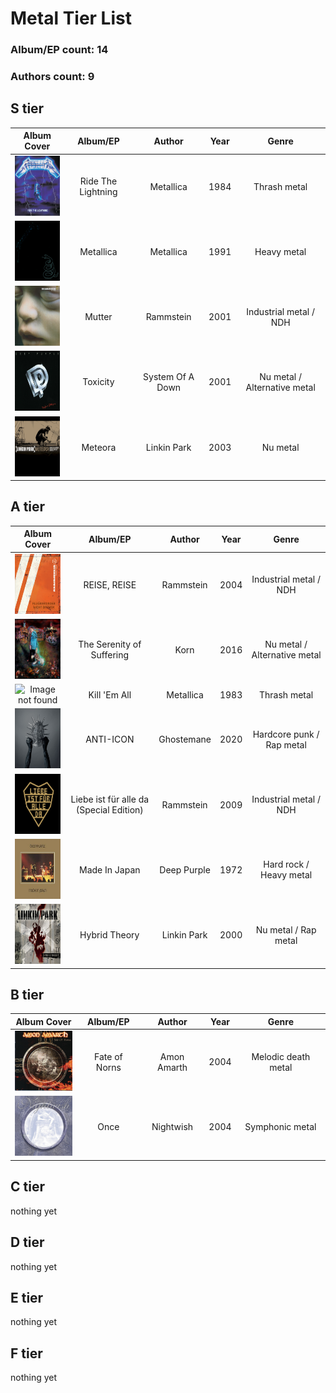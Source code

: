# Metal Tier List

### Album/EP count: 14

### Authors count: 9

## S tier
| Album Cover   |      Album/EP      |  Author | Year | Genre |
|:--------:|:------------------:|:------------:|:----:|:-----:|
| <img src="/images/ride_the_lightning.jpg" alt="Image not found" width="96" height="96"/>  | Ride The Lightning | Metallica | 1984 | Thrash metal
| <img src="/images/metallica.jpg" alt="Image not found" width="96" height="96"/>  | Metallica | Metallica | 1991 | Heavy metal
| <img src="/images/mutter.jpg" alt="Image not found" width="96" height="96"/>  | Mutter | Rammstein | 2001 |  	Industrial metal / NDH
| <img src="/images/perfect_strangers.jpg" alt="Image not found" width="96" height="96"/>  | Toxicity | System Of A Down | 2001 | Nu metal / Alternative metal
| <img src="/images/meteora.jpg" alt="Image not found" width="96" height="96"/>  | Meteora | Linkin Park | 2003 | Nu metal

## A tier
| Album Cover   |      Album/EP      |  Author | Year | Genre |
|:--------:|:------------------:|:------------:|:----:|:-----:|
| <img src="/images/reise_reise.jpg" alt="Image not found" width="96" height="96"/>  | REISE, REISE | Rammstein | 2004 | Industrial metal / NDH
| <img src="/images/the_serenity_of_suffering.jpg" alt="Image not found" width="96" height="96"/>  | The Serenity of Suffering | Korn | 2016 | Nu metal / Alternative metal
| <img src="kill_em_all.jpg" alt="Image not found" width="96" height="96"/>  | Kill 'Em All | Metallica | 1983 | Thrash metal
| <img src="/images/anti_icon.jpg" alt="Image not found" width="96" height="96"/>  | ANTI-ICON | Ghostemane | 2020 | Hardcore punk / Rap metal
| <img src="/images/liebe_ist_fur_alle_da.png" alt="Image not found" width="96" height="96"/>  | Liebe ist für alle da (Special Edition) | Rammstein | 2009 | Industrial metal / NDH
| <img src="/images/made_in_japan.jpg" alt="Image not found" width="96" height="96"/>  | Made In Japan | Deep Purple | 1972 | Hard rock / Heavy metal
| <img src="/images/hybrid_theory.jpg" alt="Image not found" width="96" height="96"/>  | Hybrid Theory | Linkin Park | 2000 | Nu metal / Rap metal

## B tier
| Album Cover   |      Album/EP      |  Author | Year | Genre |
|:--------:|:------------------:|:------------:|:----:|:-----:|
| <img src="/images/fate_of_norns.jpg" alt="Image not found" width="96" height="96"/>  | Fate of Norns | Amon Amarth | 2004 | Melodic death metal
| <img src="/images/once.jpg" alt="Image not found" width="96" height="96"/>  | Once | Nightwish | 2004 | Symphonic metal



## C tier
nothing yet



## D tier
nothing yet


## E tier
nothing yet


## F tier
nothing yet
